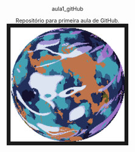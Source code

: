 <p style="text-align: center;">aula1_gitHub</p>
<center>Repositório para primeira aula de GitHub.</center>



<div align="center"><img controls autoplay src="./1739591070.gif" 
alt="" width="300" height="300" border="10" /></div>


